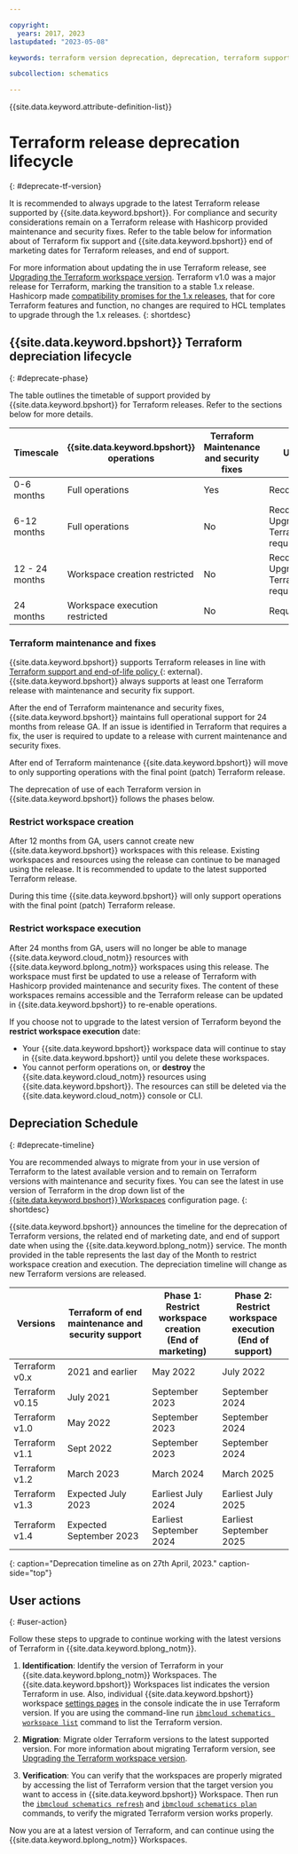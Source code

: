 ```yaml
---

copyright:
  years: 2017, 2023
lastupdated: "2023-05-08"

keywords: terraform version deprecation, deprecation, terraform support schematics

subcollection: schematics

---
```


{{site.data.keyword.attribute-definition-list}}

# Terraform release deprecation lifecycle 
{: #deprecate-tf-version}

It is recommended to always upgrade to the latest Terraform release supported by {{site.data.keyword.bpshort}}. For compliance and security considerations remain on a Terraform release with Hashicorp provided maintenance and security fixes. Refer to the table below for information about of Terraform fix support and {{site.data.keyword.bpshort}} end of marketing dates for Terraform releases, and end of support.     

For more information about updating the in use Terraform release, see [Upgrading the Terraform workspace version](/docs/schematics?topic=schematics-migrating-terraform-version#migrate-steps12). Terraform v1.0 was a major release for Terraform, marking the transition to a stable 1.x release. Hashicorp made [compatibility promises for the 1.x releases](https://developer.hashicorp.com/terraform/language/v1-compatibility-promises), that for core Terraform features and function, no changes are required to HCL templates to upgrade through the 1.x releases. 
{: shortdesc} 

## {{site.data.keyword.bpshort}} Terraform depreciation lifecycle 
{: #deprecate-phase}

The table outlines the timetable of support provided by {{site.data.keyword.bpshort}} for Terraform releases. Refer to the sections below for more details.   


|Timescale | {{site.data.keyword.bpshort}} <br> operations | Terraform Maintenance <br> and security fixes | Upgrade | 
| -- | -- | --| --| 
| 0-6 months  | Full operations | Yes | Recommended |
| 6-12 months | Full operations | No  | Recommended. Upgrade if Terraform fix required  |
| 12 - 24 months |	Workspace creation restricted | No  | Recommended. Upgrade if Terraform fix required | 	
| 24 months | Workspace execution restricted | No | Required | 

### Terraform maintenance and fixes 
{{site.data.keyword.bpshort}} supports Terraform releases in line with [Terraform support and end-of-life policy ](https://support.hashicorp.com/hc/en-us/articles/360021185113-Support-Period-and-End-of-Life-EOL-Policy){: external}. {{site.data.keyword.bpshort}} always supports at least one Terraform release with maintenance and security fix support. 

After the end of Terraform maintenance and security fixes, {{site.data.keyword.bpshort}} maintains full operational support for 24 months from release GA. If an issue is identified in Terraform that requires a fix, the user is required to update to a release with current maintenance and security fixes. 

After end of Terraform maintenance {{site.data.keyword.bpshort}} will move to only supporting operations with the final point (patch) Terraform release. 

The deprecation of use of each Terraform version in {{site.data.keyword.bpshort}} follows the phases below. 

### Restrict workspace creation 
After 12 months from GA, users cannot create new {{site.data.keyword.bpshort}} workspaces with this release. Existing workspaces and resources using the release can continue to be managed using the release. It is recommended to update to the latest supported Terraform release.  

During this time {{site.data.keyword.bpshort}} will only support operations with the final point (patch) Terraform release.   

### Restrict workspace execution
After 24 months from GA, users will no longer be able to manage {{site.data.keyword.cloud_notm}} resources with {{site.data.keyword.bplong_notm}} workspaces using this release. The workspace must first be updated to use a release of Terraform with Hashicorp provided maintenance and security fixes. The content of these workspaces remains accessible and the Terraform release can be updated in {{site.data.keyword.bpshort}} to re-enable operations.     

If you choose not to upgrade to the latest version of Terraform beyond the **restrict workspace execution** date:
- Your {{site.data.keyword.bpshort}} workspace data will continue to stay in {{site.data.keyword.bpshort}} until you delete these workspaces.
- You cannot perform operations on, or **destroy** the {{site.data.keyword.cloud_notm}} resources using {{site.data.keyword.bpshort}}. The resources can still be deleted via the {{site.data.keyword.cloud_notm}} console or CLI. 

## Depreciation Schedule
{: #deprecate-timeline} 

You are recommended always to migrate from your in use version of Terraform to the latest available version and to remain on Terraform versions with maintenance and security fixes. You can see the latest in use version of Terraform in the drop down list of the [{{site.data.keyword.bpshort}} Workspaces](https://cloud.ibm.com/schematics/workspaces/create) configuration page. 
{: shortdesc}

{{site.data.keyword.bpshort}} announces the timeline for the deprecation of Terraform versions, the related end of marketing date, and end of support date when using the {{site.data.keyword.bplong_notm}} service. The month provided in the table represents the last day of the Month to restrict workspace creation and execution. The depreciation timeline will change as new Terraform versions are released.  

|Versions | Terraform of end maintenance and security support | Phase 1: Restrict workspace creation <br> (End of marketing)|    Phase 2: Restrict workspace execution <br> (End of support)|      
| -- | -- | --| --|
| Terraform v0.x  | 2021 and earlier | May 2022 |  July 2022 |     
| Terraform v0.15 | July 2021 | September 2023  |	September 2024	|	
| Terraform v1.0 |	May 2022 | September 2023 | September 2024	|	
| Terraform v1.1 |  Sept 2022 | September 2023 | September 2024	|	
| Terraform v1.2 |  March 2023 | March 2024	|	March 2025	|	
| Terraform v1.3 |  Expected July 2023 | Earliest July 2024	|  Earliest	July 2025	|	
| Terraform v1.4 |	Expected September 2023 | Earliest September 2024  |  Earliest September 2025 |	
{: caption="Deprecation timeline as on 27th April, 2023." caption-side="top"}

## User actions
{: #user-action}

Follow these steps to upgrade to continue working with the latest versions of Terraform in {{site.data.keyword.bplong_notm}}.

1. **Identification**: Identify the version of Terraform in your {{site.data.keyword.bplong_notm}} Workspaces. The {{site.data.keyword.bpshort}} Workspaces list indicates the version Terraform in use. Also, individual {{site.data.keyword.bpshort}} workspace [settings pages](/docs/schematics?topic=schematics-sch-create-wks&interface=ui#import-template) in the console indicate the in use Terraform version. If you are using the command-line run [`ibmcloud schematics workspace list`](/docs/schematics?topic=schematics-schematics-cli-reference#schematics-workspace-list) command to list the Terraform version.

2. **Migration**: Migrate older Terraform versions to the latest supported version. For more information about migrating Terraform version, see [Upgrading the Terraform workspace version](/docs/schematics?topic=schematics-migrating-terraform-version#migrate-steps12).

3. **Verification**: You can verify that the workspaces are properly migrated by accessing the list of Terraform version that the target version you want to access in {{site.data.keyword.bpshort}} Workspace. Then run the [`ibmcloud schematics refresh`](/docs/schematics?topic=schematics-schematics-cli-reference#schematics-refresh) and [`ibmcloud schematics plan`](/docs/schematics?topic=schematics-schematics-cli-reference#schematics-plan) commands, to verify the migrated Terraform version works properly.

Now you are at a latest version of Terraform, and can continue using the {{site.data.keyword.bplong_notm}} Workspaces.

